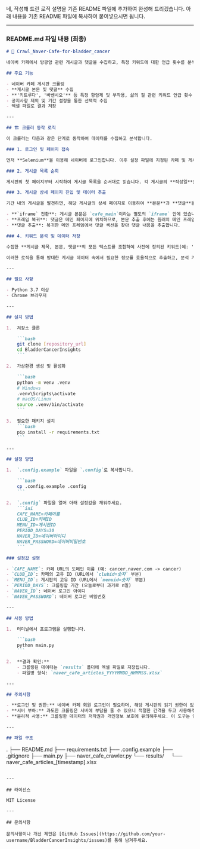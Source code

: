 네, 작성해 드린 로직 설명을 기존 README 파일에 추가하여 완성해 드리겠습니다. 아래 내용을 기존 README 파일에 복사하여 붙여넣으시면 됩니다.

---

### README.md 파일 내용 (최종)

````markdown
# 🚀 Crawl_Naver-Cafe-for-bladder_cancer

네이버 카페에서 방광암 관련 게시글과 댓글을 수집하고, 특정 키워드에 대한 언급 횟수를 분석하여 엑셀 파일로 저장하는 크롤러입니다. 환자분들의 경험과 치료 과정에 대한 인사이트를 얻는 데 활용될 수 있습니다.

## 주요 기능

- 네이버 카페 게시판 크롤링
- **게시글 본문 및 댓글** 수집
- **'키트루다', '바벤시오'** 등 특정 항암제 및 부작용, 삶의 질 관련 키워드 언급 횟수 분석
- 공지사항 제외 및 기간 설정을 통한 선택적 수집
- 엑셀 파일로 결과 저장

---

## 🏗️ 크롤러 동작 로직

이 크롤러는 다음과 같은 단계로 동작하여 데이터를 수집하고 분석합니다.

### 1. 로그인 및 페이지 접속

먼저 **Selenium**을 이용해 네이버에 로그인합니다. 이후 설정 파일에 지정된 카페 및 게시판 URL에 자동으로 접속합니다.

### 2. 게시글 목록 순회

게시판의 첫 페이지부터 시작하여 게시글 목록을 순서대로 읽습니다. 각 게시글의 **작성일**을 확인하여 설정된 기간(`PERIOD_DAYS`) 내의 게시글인지 검증합니다. 기간을 벗어나는 게시글이 발견되면 크롤링을 중단하고 다음 단계로 넘어갑니다.

### 3. 게시글 상세 페이지 진입 및 데이터 추출

기간 내의 게시글을 발견하면, 해당 게시글의 상세 페이지로 이동하여 **본문**과 **댓글**을 추출합니다. 이 과정은 다음과 같이 진행됩니다.

- **`iframe` 전환**: 게시글 본문은 `cafe_main`이라는 별도의 `iframe` 안에 있습니다. 크롤러는 이 프레임으로 전환하여 본문 내용을 추출합니다.
- **프레임 복귀**: 댓글은 메인 페이지에 위치하므로, 본문 추출 후에는 원래의 메인 프레임으로 복귀합니다.
- **댓글 추출**: 복귀한 메인 프레임에서 댓글 섹션을 찾아 댓글 내용을 추출합니다.

### 4. 키워드 분석 및 데이터 저장

수집한 **게시글 제목, 본문, 댓글**의 모든 텍스트를 조합하여 사전에 정의된 키워드(예: '키트루다', '부작용' 등)가 각각 몇 번 언급되었는지 집계합니다. 모든 정보(제목, 본문, 작성일, 조회수, 키워드 언급 횟수)는 구조화된 데이터 형태로 정리되어 최종적으로 `results` 폴더에 엑셀 파일로 저장됩니다.

이러한 로직을 통해 방대한 게시글 데이터 속에서 필요한 정보를 효율적으로 추출하고, 분석 가능한 형태로 가공할 수 있습니다.

---

## 필요 사항

- Python 3.7 이상
- Chrome 브라우저

---

## 설치 방법

1.  저장소 클론

    ```bash
    git clone [repository_url]
    cd BladderCancerInsights
    ```

2.  가상환경 생성 및 활성화

    ```bash
    python -m venv .venv
    # Windows
    .venv\Scripts\activate
    # macOS/Linux
    source .venv/bin/activate
    ```

3.  필요한 패키지 설치
    ```bash
    pip install -r requirements.txt
    ```

---

## 설정 방법

1.  `.config.example` 파일을 `.config`로 복사합니다.

    ```bash
    cp .config.example .config
    ```

2.  `.config` 파일을 열어 아래 설정값을 채워주세요.
    ```ini
    CAFE_NAME=카페이름
    CLUB_ID=카페ID
    MENU_ID=게시판ID
    PERIOD_DAYS=30
    NAVER_ID=네이버아이디
    NAVER_PASSWORD=네이버비밀번호
    ```

### 설정값 설명

- `CAFE_NAME`: 카페 URL의 도메인 이름 (예: cancer.naver.com -> cancer)
- `CLUB_ID`: 카페의 고유 ID (URL에서 `clubid=숫자` 부분)
- `MENU_ID`: 게시판의 고유 ID (URL에서 `menuid=숫자` 부분)
- `PERIOD_DAYS`: 크롤링할 기간 (오늘로부터 과거로 n일)
- `NAVER_ID`: 네이버 로그인 아이디
- `NAVER_PASSWORD`: 네이버 로그인 비밀번호

---

## 사용 방법

1.  터미널에서 프로그램을 실행합니다.

    ```bash
    python main.py
    ```

2.  **결과 확인:**
    - 크롤링된 데이터는 `results` 폴더에 엑셀 파일로 저장됩니다.
    - 파일명 형식: `naver_cafe_articles_YYYYMMDD_HHMMSS.xlsx`

---

## 주의사항

- **로그인 및 권한:** 네이버 카페 회원 로그인이 필요하며, 해당 게시판의 읽기 권한이 있어야 합니다.
- **서버 부하:** 과도한 크롤링은 서버에 부담을 줄 수 있으니 적절한 간격을 두고 사용해주세요.
- **윤리적 사용:** 크롤링한 데이터의 저작권과 개인정보 보호에 유의해주세요. 이 도구는 연구 및 분석 목적으로만 활용되어야 합니다.

---

## 파일 구조
````

.
├── README.md
├── requirements.txt
├── .config.example
├── .gitignore
├── main.py
├── naver_cafe_crawler.py
└── results/
    └── naver_cafe_articles\_[timestamp].xlsx

```

---

## 라이선스

MIT License

---

## 문의사항

문의사항이나 개선 제안은 [GitHub Issues](https://github.com/your-username/BladderCancerInsights/issues)를 통해 남겨주세요.
```
